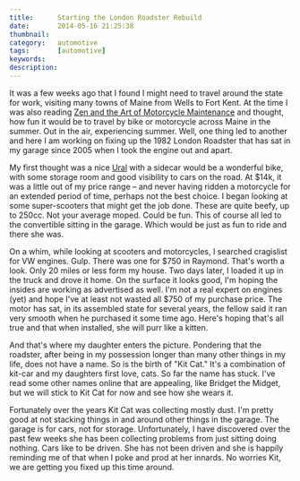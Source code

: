 ```yaml
---
title: 		Starting the London Roadster Rebuild
date: 		2014-05-16 21:25:38
thumbnail:
category:	automotive
tags: 		[automotive]
keywords:
description:
---
```

It was a few weeks ago that I found I might need to travel around the
state for work, visiting many towns of Maine from Wells to Fort
Kent. At the time I was also reading [Zen and the Art of Motorcycle
Maintenance][1] and thought, how fun it would be to travel by bike or
motorcycle across Maine in the summer. Out in the air, experiencing
summer.  Well, one thing led to another and here I am working on
fixing up the 1982 London Roadster that has sat in my garage since
2005 when I took the engine out and apart.

My first thought was a nice [Ural][2] with a sidecar would be a
wonderful bike, with some storage room and good visibility to cars on
the road. At $14k, it was a little out of my price range – and never
having ridden a motorcycle for an extended period of time, perhaps not
the best choice. I began looking at some super-scooters that might get
the job done. These are quite beefy, up to 250cc. Not your average
moped. Could be fun. This of course all led to the convertible sitting
in the garage. Which would be just as fun to ride and there she was.

On a whim, while looking at scooters and motorcycles, I searched
cragislist for VW engines. Gulp. There was one for $750 in
Raymond. That's worth a look. Only 20 miles or less form my house. Two
days later, I loaded it up in the truck and drove it home. On the
surface it looks good, I'm hoping the insides are working as
advertised as well. I'm not a real expert on engines (yet) and hope
I've at least not wasted all $750 of my purchase price. The motor has
sat, in its assembled state for several years, the fellow said it ran
very smooth when he purchased it some time ago. Here's hoping that's
all true and that when installed, she will purr like a kitten.

And that's where my daughter enters the picture. Pondering that the
roadster, after being in my possession longer than many other things
in my life, does not have a name. So is the birth of "Kit Cat." It's a
combination of kit-car and my daughters first love, cats. So far the
name has stuck. I've read some other names online that are appealing,
like Bridget the Midget, but we will stick to Kit Cat for now and see
how she wears it.

Fortunately over the years Kit Cat was collecting mostly dust. I'm
pretty good at not stacking things in and around other things in the
garage. The garage is for cars, not for storage. Unfortunately, I have
discovered over the past few weeks she has been collecting problems
from just sitting doing nothing. Cars like to be driven. She has not
been driven and she is happily reminding me of that when I poke and
prod at her innards. No worries Kit, we are getting you fixed up this
time around.

 [1]: http://www.amazon.com/Zen-Art-Motorcycle-Maintenance-Inquiry/dp/0060589469
 [2]: http://www.ural.com/
